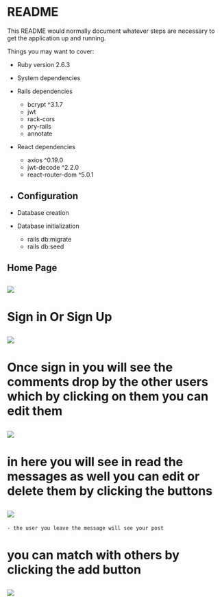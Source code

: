 # README

This README would normally document whatever steps are necessary to get the
application up and running.

Things you may want to cover:

* Ruby version 2.6.3

* System dependencies

- Rails dependencies
    - bcrypt ^3.1.7
    - jwt
    - rack-cors
    - pry-rails
    - annotate
    
- React dependencies
    - axios ^0.19.0
    - jwt-decode ^2.2.0
    - react-router-dom ^5.0.1

* Configuration
   - 

* Database creation

* Database initialization

    - rails db:migrate
    - rails db:seed

## Home Page

## ![](https://res.cloudinary.com/dwm4qjpin/image/upload/v1569202125/Screen_Shot_2019-09-22_at_9.19.27_PM_jb9lld.png)

# Sign in Or Sign Up

## ![](https://res.cloudinary.com/dwm4qjpin/image/upload/v1569201049/Screen_Shot_2019-09-22_at_9.00.18_PM_zqyzgf.png)

# Once sign in you will see the comments drop by the other users which by clicking on them you can edit them
## ![](https://res.cloudinary.com/dwm4qjpin/image/upload/v1569202279/Screen_Shot_2019-09-22_at_9.31.05_PM_fizhsn.png)

# in here you will see in read the messages as well you can edit or delete them by clicking the buttons
## ![](https://res.cloudinary.com/dwm4qjpin/image/upload/v1569202367/Screen_Shot_2019-09-22_at_9.32.33_PM_woqb0x.png)
    - the user you leave the message will see your post

# you can match with others by clicking the add button
## ![](https://res.cloudinary.com/dwm4qjpin/image/upload/v1569201257/Screen_Shot_2019-09-22_at_9.13.55_PM_ugbkhw.png)



